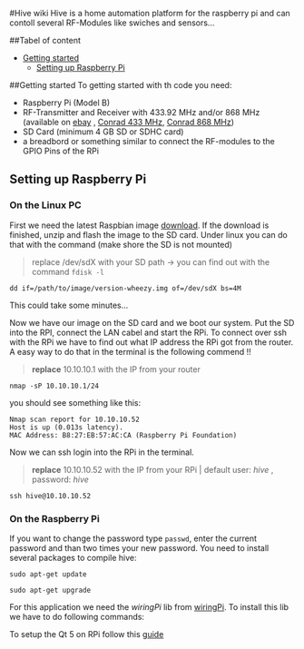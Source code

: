 #Hive wiki
Hive is a home automation platform for the raspberry pi and can contoll several RF-Modules like swiches and sensors...

##Tabel of content
* [Getting started](https://github.com/HiveFive/Hive/wiki/_preview#getting-started)
    * [Setting up Raspberry Pi](https://github.com/HiveFive/Hive/wiki/_preview#setting-up-raspberry-pi)

##Getting started
To getting started with th code you need:
* Raspberry Pi (Model B)
* RF-Transmitter and Receiver with 433.92 MHz and/or 868 MHz (available on [ebay](http://www.ebay.com/itm/433Mhz-WL-RF-Transmitter-Receiver-Module-Link-Kit-for-Arduino-ARM-MCU-Wireless-/380717845396?pt=LH_DefaultDomain_0&hash=item58a48d4b94) , [Conrad 433 MHz](http://www.conrad.at/ce/de/product/130428/Funk-Sender-Empfaenger-Set-433-MHz-AM-Baustein-Sender-3-12-VACDC-Empfaenger-5-VACDC-Reichweite-max-30-m/?ref=detview1&rt=detview1&rb=2), [Conrad 868 MHz](http://www.conrad.at/ce/de/product/190939/Funk-Sende-Empfaenger-Set-868-MHz-Baustein-Sender-3-12-VACDC-Empfaenger-5-VACDC-Reichweite-max-200-m/?ref=detview1&rt=detview1&rb=2))
* SD Card (minimum 4 GB SD or SDHC card)
* a breadbord or something similar to connect the RF-modules to the GPIO Pins of the RPi

## Setting up Raspberry Pi
### On the Linux PC
First we need the latest Raspbian image [download](http://www.raspberrypi.org/downloads).
If the download is finished, unzip and flash the image to the SD card.
Under linux you can do that with the command (make shore the SD is not mounted)
> replace /dev/sdX with your SD path -> you can find out with the command `fdisk -l`

`dd if=/path/to/image/version-wheezy.img of=/dev/sdX bs=4M`

This could take some minutes...

Now we have our image on the SD card and we boot our system. Put the SD into the RPI, connect the LAN cabel and start the RPi.
To connect over ssh with the RPi we have to find out what IP address the RPi got from the router. A easy way to do that in the terminal is the following commend !!

>**replace** 10.10.10.1 with the IP from your router

`nmap -sP 10.10.10.1/24`

you should see something like this:

    Nmap scan report for 10.10.10.52
    Host is up (0.013s latency).
    MAC Address: B8:27:EB:57:AC:CA (Raspberry Pi Foundation)

Now we can ssh login into the RPi in the terminal.
> **replace** 10.10.10.52 with the IP from your RPi | default user: _hive_ , password: _hive_

`ssh hive@10.10.10.52`

### On the Raspberry Pi
If you want to change the password type `passwd`, enter the current password and than two times your new password. You need to install several packages to compile hive:

`sudo apt-get update`

`sudo apt-get upgrade`

For this application we need the _wiringPi_ lib from [wiringPi](http://wiringpi.com/download-and-install/). To install this lib we have to do following commands:

To setup the Qt 5 on RPi follow this [guide](http://www.ics.com/blog/building-qt-5-raspberry-pi#.Ulcn1pyPlv9)